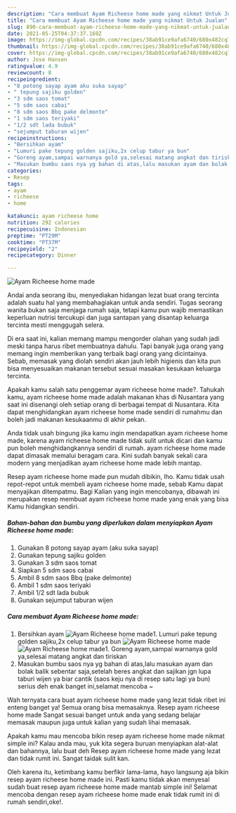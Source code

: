 ```yaml
---
description: "Cara membuat Ayam Richeese home made yang nikmat Untuk Jualan"
title: "Cara membuat Ayam Richeese home made yang nikmat Untuk Jualan"
slug: 890-cara-membuat-ayam-richeese-home-made-yang-nikmat-untuk-jualan
date: 2021-05-25T04:37:37.169Z
image: https://img-global.cpcdn.com/recipes/38ab91ce9afa6740/680x482cq70/ayam-richeese-home-made-foto-resep-utama.jpg
thumbnail: https://img-global.cpcdn.com/recipes/38ab91ce9afa6740/680x482cq70/ayam-richeese-home-made-foto-resep-utama.jpg
cover: https://img-global.cpcdn.com/recipes/38ab91ce9afa6740/680x482cq70/ayam-richeese-home-made-foto-resep-utama.jpg
author: Jose Hansen
ratingvalue: 4.9
reviewcount: 8
recipeingredient:
- "8 potong sayap ayam aku suka sayap"
- " tepung sajiku golden"
- "3 sdm saos tomat"
- "5 sdm saos cabai"
- "8 sdm saos Bbq pake delmonte"
- "1 sdm saos teriyaki"
- "1/2 sdt lada bubuk"
- "sejumput taburan wijen"
recipeinstructions:
- "Bersihkan ayam"
- "Lumuri pake tepung golden sajiku,2x celup tabur ya bun"
- "Goreng ayam,sampai warnanya gold ya,selesai matang angkat dan tiriskan"
- "Masukan bumbu saos nya yg bahan di atas,lalu masukan ayam dan bolak balik sebentar saja,setelah beres angkat dan sajikan jgn lupa taburi wijen ya biar cantik (saos keju nya di resep satu lagi ya bun) serius deh enak banget ini,selamat mencoba ~"
categories:
- Resep
tags:
- ayam
- richeese
- home

katakunci: ayam richeese home 
nutrition: 292 calories
recipecuisine: Indonesian
preptime: "PT29M"
cooktime: "PT37M"
recipeyield: "2"
recipecategory: Dinner

---
```



![Ayam Richeese home made](https://img-global.cpcdn.com/recipes/38ab91ce9afa6740/680x482cq70/ayam-richeese-home-made-foto-resep-utama.jpg)

Andai anda seorang ibu, menyediakan hidangan lezat buat orang tercinta adalah suatu hal yang membahagiakan untuk anda sendiri. Tugas seorang  wanita bukan saja menjaga rumah saja, tetapi kamu pun wajib memastikan keperluan nutrisi tercukupi dan juga santapan yang disantap keluarga tercinta mesti menggugah selera.

Di era  saat ini, kalian memang mampu mengorder olahan yang sudah jadi meski tanpa harus ribet membuatnya dahulu. Tapi banyak juga orang yang memang ingin memberikan yang terbaik bagi orang yang dicintainya. Sebab, memasak yang diolah sendiri akan jauh lebih higienis dan kita pun bisa menyesuaikan makanan tersebut sesuai masakan kesukaan keluarga tercinta. 



Apakah kamu salah satu penggemar ayam richeese home made?. Tahukah kamu, ayam richeese home made adalah makanan khas di Nusantara yang saat ini disenangi oleh setiap orang di berbagai tempat di Nusantara. Kita dapat menghidangkan ayam richeese home made sendiri di rumahmu dan boleh jadi makanan kesukaanmu di akhir pekan.

Anda tidak usah bingung jika kamu ingin mendapatkan ayam richeese home made, karena ayam richeese home made tidak sulit untuk dicari dan kamu pun boleh menghidangkannya sendiri di rumah. ayam richeese home made dapat dimasak memalui beragam cara. Kini sudah banyak sekali cara modern yang menjadikan ayam richeese home made lebih mantap.

Resep ayam richeese home made pun mudah dibikin, lho. Kamu tidak usah repot-repot untuk membeli ayam richeese home made, sebab Kamu dapat menyajikan ditempatmu. Bagi Kalian yang ingin mencobanya, dibawah ini merupakan resep membuat ayam richeese home made yang enak yang bisa Kamu hidangkan sendiri.

<!--inarticleads1-->

##### Bahan-bahan dan bumbu yang diperlukan dalam menyiapkan Ayam Richeese home made:

1. Gunakan 8 potong sayap ayam (aku suka sayap)
1. Gunakan  tepung sajiku golden
1. Gunakan 3 sdm saos tomat
1. Siapkan 5 sdm saos cabai
1. Ambil 8 sdm saos Bbq (pake delmonte)
1. Ambil 1 sdm saos teriyaki
1. Ambil 1/2 sdt lada bubuk
1. Gunakan sejumput taburan wijen




<!--inarticleads2-->

##### Cara membuat Ayam Richeese home made:

1. Bersihkan ayam
<img src="https://img-global.cpcdn.com/steps/18a55ae6788c509c/160x128cq70/ayam-richeese-home-made-langkah-memasak-1-foto.jpg" alt="Ayam Richeese home made">1. Lumuri pake tepung golden sajiku,2x celup tabur ya bun
<img src="https://img-global.cpcdn.com/steps/aa4b9faf07f3040c/160x128cq70/ayam-richeese-home-made-langkah-memasak-2-foto.jpg" alt="Ayam Richeese home made"><img src="https://img-global.cpcdn.com/steps/de7366d863d31e64/160x128cq70/ayam-richeese-home-made-langkah-memasak-2-foto.jpg" alt="Ayam Richeese home made">1. Goreng ayam,sampai warnanya gold ya,selesai matang angkat dan tiriskan
1. Masukan bumbu saos nya yg bahan di atas,lalu masukan ayam dan bolak balik sebentar saja,setelah beres angkat dan sajikan jgn lupa taburi wijen ya biar cantik (saos keju nya di resep satu lagi ya bun) serius deh enak banget ini,selamat mencoba ~




Wah ternyata cara buat ayam richeese home made yang lezat tidak ribet ini enteng banget ya! Semua orang bisa memasaknya. Resep ayam richeese home made Sangat sesuai banget untuk anda yang sedang belajar memasak maupun juga untuk kalian yang sudah lihai memasak.

Apakah kamu mau mencoba bikin resep ayam richeese home made nikmat simple ini? Kalau anda mau, yuk kita segera buruan menyiapkan alat-alat dan bahannya, lalu buat deh Resep ayam richeese home made yang lezat dan tidak rumit ini. Sangat taidak sulit kan. 

Oleh karena itu, ketimbang kamu berfikir lama-lama, hayo langsung aja bikin resep ayam richeese home made ini. Pasti kamu tiidak akan menyesal sudah buat resep ayam richeese home made mantab simple ini! Selamat mencoba dengan resep ayam richeese home made enak tidak rumit ini di rumah sendiri,oke!.

